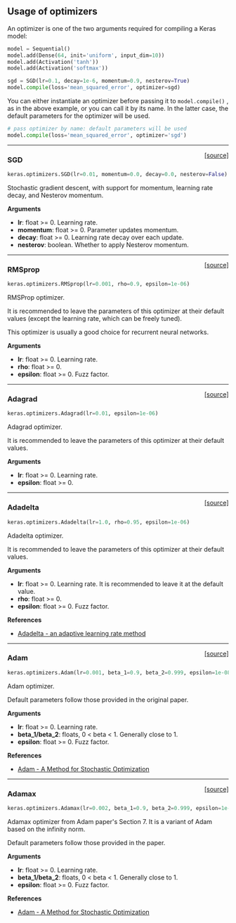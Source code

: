 
## Usage of optimizers

An optimizer is one of the two arguments required for compiling a Keras model:

```python
model = Sequential()
model.add(Dense(64, init='uniform', input_dim=10))
model.add(Activation('tanh'))
model.add(Activation('softmax'))

sgd = SGD(lr=0.1, decay=1e-6, momentum=0.9, nesterov=True)
model.compile(loss='mean_squared_error', optimizer=sgd)
```

You can either instantiate an optimizer before passing it to `model.compile()` , as in the above example, or you can call it by its name. In the latter case, the default parameters for the optimizer will be used.

```python
# pass optimizer by name: default parameters will be used
model.compile(loss='mean_squared_error', optimizer='sgd')
```

---

<span style="float:right;">[[source]](https://github.com/fchollet/keras/blob/master/keras/optimizers.py#L95)</span>
### SGD

```python
keras.optimizers.SGD(lr=0.01, momentum=0.0, decay=0.0, nesterov=False)
```

Stochastic gradient descent, with support for momentum,
learning rate decay, and Nesterov momentum.

__Arguments__

- __lr__: float >= 0. Learning rate.
- __momentum__: float >= 0. Parameter updates momentum.
- __decay__: float >= 0. Learning rate decay over each update.
- __nesterov__: boolean. Whether to apply Nesterov momentum.

----

<span style="float:right;">[[source]](https://github.com/fchollet/keras/blob/master/keras/optimizers.py#L144)</span>
### RMSprop

```python
keras.optimizers.RMSprop(lr=0.001, rho=0.9, epsilon=1e-06)
```

RMSProp optimizer.

It is recommended to leave the parameters of this optimizer
at their default values
(except the learning rate, which can be freely tuned).

This optimizer is usually a good choice for recurrent
neural networks.

__Arguments__

- __lr__: float >= 0. Learning rate.
- __rho__: float >= 0.
- __epsilon__: float >= 0. Fuzz factor.

----

<span style="float:right;">[[source]](https://github.com/fchollet/keras/blob/master/keras/optimizers.py#L191)</span>
### Adagrad

```python
keras.optimizers.Adagrad(lr=0.01, epsilon=1e-06)
```

Adagrad optimizer.

It is recommended to leave the parameters of this optimizer
at their default values.

__Arguments__

- __lr__: float >= 0. Learning rate.
- __epsilon__: float >= 0.

----

<span style="float:right;">[[source]](https://github.com/fchollet/keras/blob/master/keras/optimizers.py#L229)</span>
### Adadelta

```python
keras.optimizers.Adadelta(lr=1.0, rho=0.95, epsilon=1e-06)
```

Adadelta optimizer.

It is recommended to leave the parameters of this optimizer
at their default values.

__Arguments__

- __lr__: float >= 0. Learning rate.
	It is recommended to leave it at the default value.
- __rho__: float >= 0.
- __epsilon__: float >= 0. Fuzz factor.

__References__

- [Adadelta - an adaptive learning rate method](http://arxiv.org/abs/1212.5701)

----

<span style="float:right;">[[source]](https://github.com/fchollet/keras/blob/master/keras/optimizers.py#L283)</span>
### Adam

```python
keras.optimizers.Adam(lr=0.001, beta_1=0.9, beta_2=0.999, epsilon=1e-08)
```

Adam optimizer.

Default parameters follow those provided in the original paper.

__Arguments__

- __lr__: float >= 0. Learning rate.
- __beta_1/beta_2__: floats, 0 < beta < 1. Generally close to 1.
- __epsilon__: float >= 0. Fuzz factor.

__References__

- [Adam - A Method for Stochastic Optimization](http://arxiv.org/abs/1412.6980v8)

----

<span style="float:right;">[[source]](https://github.com/fchollet/keras/blob/master/keras/optimizers.py#L340)</span>
### Adamax

```python
keras.optimizers.Adamax(lr=0.002, beta_1=0.9, beta_2=0.999, epsilon=1e-08)
```

Adamax optimizer from Adam paper's Section 7. It is a variant
 of Adam based on the infinity norm.

Default parameters follow those provided in the paper.

__Arguments__

- __lr__: float >= 0. Learning rate.
- __beta_1/beta_2__: floats, 0 < beta < 1. Generally close to 1.
- __epsilon__: float >= 0. Fuzz factor.

__References__

- [Adam - A Method for Stochastic Optimization](http://arxiv.org/abs/1412.6980v8)
